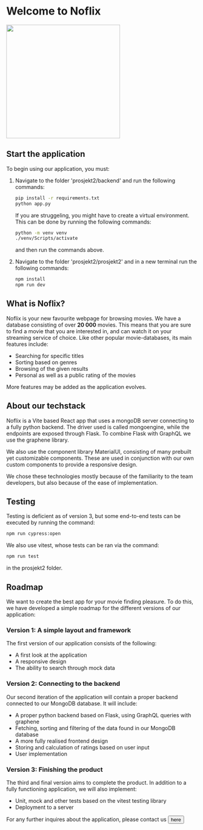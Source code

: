 # Welcome to Noflix

<img width="300" height="300" src="https://upload.wikimedia.org/wikipedia/commons/3/3f/Film_reel.svg"></img>

## Start the application

To begin using our application, you must:

1. Navigate to the folder 'prosjekt2/backend' and run the following commands:

   ```bash
   pip install -r requirements.txt
   python app.py
   ```

   If you are struggeling, you might have to create a virtual environment. This can be done by running the following commands:

   ```bash
   python -m venv venv
   ./venv/Scripts/activate
   ```

   and then run the commands above.

2. Navigate to the folder 'prosjekt2/prosjekt2' and in a new terminal run the following commands:

   ```bash
   npm install
   npm run dev
   ```

## What is Noflix?

Noflix is your new favourite webpage for browsing movies. We have a database consisting of over **20 000** movies.
This means that you are sure to find a movie that you are interested in, and can watch it on your streaming service of choice. Like other popular movie-databases, its main features include:

- Searching for specific titles
- Sorting based on genres
- Browsing of the given results
- Personal as well as a public rating of the movies

More features may be added as the application evolves.

## About our techstack

Noflix is a Vite based React app that uses a mongoDB server connecting to a fully python backend. The driver used is called mongoengine, while the endpoints are exposed through Flask. To combine Flask with GraphQL we use the graphene library.

We also use the component library MaterialUI, consisting of many prebuilt yet customizable components. These are used in conjunction with our own custom components to provide a responsive design.

We chose these technologies mostly because of the familiarity to the team developers, but also because of the ease of implementation.

## Testing

Testing is deficient as of version 3, but some end-to-end tests can be executed by running the command:

```bash
npm run cypress:open
```

We also use vitest, whose tests can be ran via the command:

```bash
npm run test
```

in the prosjekt2 folder.

## Roadmap

We want to create the best app for your movie finding pleasure. To do this, we have developed a simple roadmap for the different versions of our application:

### Version 1: A simple layout and framework

The first version of our application consists of the following:

- A first look at the application
- A responsive design
- The ability to search through mock data

### Version 2: Connecting to the backend

Our second iteration of the application will contain a proper backend connected to our MongoDB database. It will include:

- A proper python backend based on Flask, using GraphQL queries with graphene
- Fetching, sorting and filtering of the data found in our MongoDB database
- A more fully realised frontend design
- Storing and calculation of ratings based on user input
- User implementation

### Version 3: Finishing the product

The third and final version aims to complete the product. In addition to a fully functioning application, we will also implement:

- Unit, mock and other tests based on the vitest testing library
- Deployment to a server

For any further inquires about the application, please contact us <button onclick="window.location.href='https://www.youtube.com/watch?v=dQw4w9WgXcQ&pp=ygULcmljayBhc3RsZXk%3D'">here</button>
